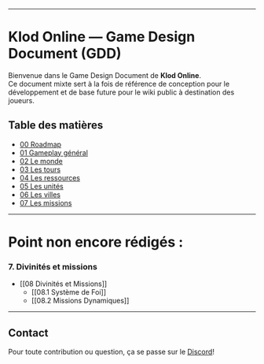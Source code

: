______
# Klod Online — Game Design Document (GDD)

Bienvenue dans le Game Design Document de **Klod Online**.  
Ce document mixte sert à la fois de référence de conception pour le développement et de base future pour le wiki public à destination des joueurs.
## Table des matières
 - [00 Roadmap](00%20Roadmap.md)
 - [01 Gameplay général](01%20Gameplay%20Général)
 - [02 Le monde](02%20Le%20Monde)
 - [03 Les tours](03%20Les%20tours)
 - [04 Les ressources](04%20Les%20ressources.md)
 - [05 Les unités](05%20Les%20unités.md)
 - [06 Les villes](06%20Les%20villes.md)
 - [07 Les missions](07%20Les%20missions.md)

____
# Point non encore rédigés :

### 7. Divinités et missions
- [[08 Divinités et Missions]]
  - [[08.1 Système de Foi]]
  - [[08.2 Missions Dynamiques]]


---

## Contact

Pour toute contribution ou question, ça se passe sur le [Discord](https://discord.gg/UcyS3enr)!
